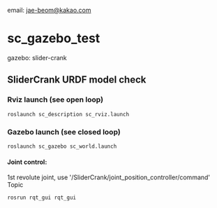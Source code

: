 email: jae-beom@kakao.com

# sc_gazebo_test
gazebo: slider-crank

## SliderCrank URDF model check

### Rviz launch (see open loop)   
<pre><code>roslaunch sc_description sc_rviz.launch
</code></pre>

### Gazebo launch (see closed loop)  
<pre><code>roslaunch sc_gazebo sc_world.launch
</code></pre>

#### Joint control:   
1st revolute joint, use '/SliderCrank/joint_position_controller/command' Topic   
<pre><code>rosrun rqt_gui rqt_gui
</code></pre>

